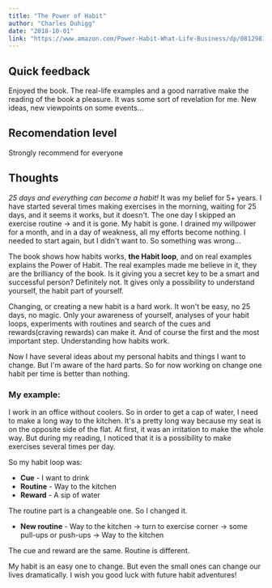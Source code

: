 ```yaml
---
title: "The Power of Habit"
author: "Charles Duhigg"
date: "2018-10-01"
link: "https://www.amazon.com/Power-Habit-What-Life-Business/dp/081298160X"
---
```


## Quick feedback
Enjoyed the book. The real-life examples and a good narrative make the reading of the book a pleasure. It was some sort of revelation for me. New ideas, new viewpoints on some events...

## Recomendation level
Strongly recommend for everyone

## Thoughts
*25 days and everything can become a habit!* It was my belief for 5+ years. I have started several times making exercises in the morning, waiting for 25 days, and it seems it works, but it doesn't. The one day I skipped an exercise routine -> and it is gone. My habit is gone. I drained my willpower for a month, and in a day of weakness, all my efforts become nothing. I needed to start again, but I didn't want to. So something was wrong...

The book shows how habits works, **the Habit loop**, and on real examples explains the Power of Habit. The real examples made me believe in it, they are the brilliancy of the book. Is it giving you a secret key to be a smart and successful person? Definitely not. It gives only a possibility to understand yourself, the habit part of yourself.

Changing, or creating a new habit is a hard work. It won't be easy, no 25 days, no magic. Only your awareness of yourself, analyses of your habit loops, experiments with routines and search of the cues and rewards(craving rewards) can make it. And of course the first and the most important step. Understanding how habits work.

Now I have several ideas about my personal habits and things I want to change. But I'm aware of the hard parts. So for now working on change one habit per time is better than nothing.

### My example:

I work in an office without coolers. So in order to get a cap of water, I need to make a long way to the kitchen. It's a pretty long way because my seat is on the opposite side of the flat. At first, it was an irritation to make the whole way. But during my reading, I noticed that it is a possibility to make exercises several times per day. 

So my habit loop was:
- **Cue** - I want to drink
- **Routine** - Way to the kitchen
- **Reward** - A sip of water

The routine part is a changeable one. So I changed it.

- **New routine** - Way to the kitchen -> turn to exercise corner -> some pull-ups or push-ups -> Way to the kitchen

The cue and reward are the same. Routine is different.

My habit is an easy one to change. But even the small ones can change our lives dramatically. I wish you good luck with future habit adventures!